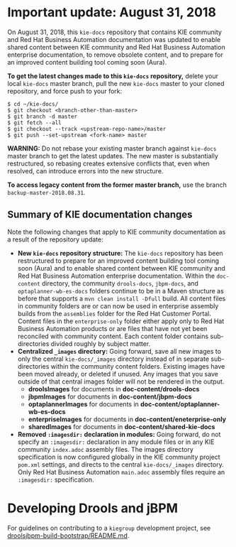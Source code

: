 # Important update: August 31, 2018

On August 31, 2018, this `kie-docs` repository that contains KIE community and Red Hat Business Automation documentation was updated to enable shared content between KIE community and Red Hat Business Automation enterprise documentation, to remove obsolete content, and to prepare for an improved content building tool coming soon (Aura).

**To get the latest changes made to this `kie-docs` repository,** delete your local `kie-docs` master branch, pull the new `kie-docs` master to your cloned repository, and force push to your fork:

```
$ cd ~/kie-docs/
$ git checkout <branch-other-than-master>
$ git branch -d master
$ git fetch --all
$ git checkout --track <upstream-repo-name>/master
$ git push --set-upstream <fork-name> master
```

**WARNING:** Do not rebase your existing master branch against `kie-docs` master branch to get the latest updates. The new master is substantially restructured, so rebasing creates extensive conflicts that, even when resolved, can introduce errors into the new structure.

**To access legacy content from the former master branch,** use the branch `backup-master-2018.08.31`.

## Summary of KIE documentation changes

Note the following changes that apply to KIE community documentation as a result of the repository update:

* **New `kie-docs` repository structure:** The `kie-docs` repository has been restructured to prepare for an improved content building tool coming soon (Aura) and to enable shared content between KIE community and Red Hat Business Automation enterprise documentation. Within the `doc-content` directory, the community `drools-docs`, `jbpm-docs`, and `optaplanner-wb-es-docs` folders continue to be in a Maven structure as before that supports a `mvn clean install -Dfull` build. All content files in community folders are or can now be used in enterprise assembly builds from the `assemblies` folder for the Red Hat Customer Portal. Content files in the `enterprise-only` folder either apply only to Red Hat Business Automation products or are files that have not yet been reconciled with community content. Each content folder contains sub-directories divided roughly by subject matter.
* **Centralized `_images` directory:** Going forward, save all new images to only the central `kie-docs/_images` directory instead of in separate sub-directories within the community content folders. Existing images have been moved already, or deleted if unused. Any images that you save outside of that central images folder will not be rendered in the output.
  * **droolsImages** for documents in **doc-content/drools-docs**
  * **jbpmImages** for documents in **doc-content/jbpm-docs**
  * **optaplannerImages** for documents in **doc-content/optaplanner-wb-es-docs**
  * **enterpriseImages** for documents in **doc-content/eneterprise-only**
  * **sharedImages** for documents in **doc-content/shared-kie-docs**
* **Removed `:imagesdir:` declaration in modules:** Going forward, do not specify an `:imagesdir:` declaration in any module files or in any KIE community `index.adoc` assembly files. The images directory specification is now configured globally in the KIE community project `pom.xml` settings, and directs to the central `kie-docs/_images` directory. Only Red Hat Business Automation `main.adoc` assembly files require an `:imagesdir:` specification.

# Developing Drools and jBPM

For guidelines on contributing to a `kiegroup` development project, see [droolsjbpm-build-bootstrap/README.md](https://github.com/kiegroup/droolsjbpm-build-bootstrap/blob/master/README.md).
